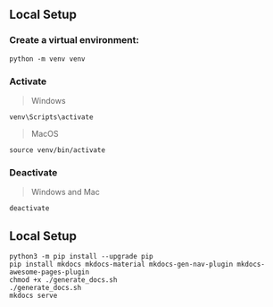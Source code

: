 ## Local Setup

### Create a virtual environment:

```
python -m venv venv
```

### Activate

> Windows

```
venv\Scripts\activate
```

> MacOS

```
source venv/bin/activate
```

### Deactivate

> Windows and Mac

```
deactivate
```

## Local Setup

```
python3 -m pip install --upgrade pip
pip install mkdocs mkdocs-material mkdocs-gen-nav-plugin mkdocs-awesome-pages-plugin
chmod +x ./generate_docs.sh
./generate_docs.sh
mkdocs serve
```